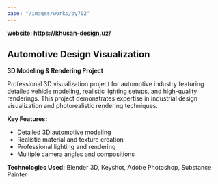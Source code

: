 ```yaml
---
base: "/images/works/by702"
---
```

**website: https://khusan-design.uz/**

## Automotive Design Visualization

**3D Modeling & Rendering Project**

Professional 3D visualization project for automotive industry featuring detailed vehicle modeling, realistic lighting setups, and high-quality renderings. This project demonstrates expertise in industrial design visualization and photorealistic rendering techniques.

**Key Features:**
- Detailed 3D automotive modeling
- Realistic material and texture creation
- Professional lighting and rendering
- Multiple camera angles and compositions

**Technologies Used:** Blender 3D, Keyshot, Adobe Photoshop, Substance Painter
